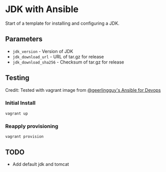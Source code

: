 # JDK with Ansible

Start of a template for installing and configuring a JDK.

## Parameters

 * `jdk_version` - Version of JDK
 * `jdk_download_url` - URL of tar.gz for release
 * `jdk_download_sha256` - Checksum of tar.gz for release

## Testing

Credit: Tested with vagrant image from [@geerlingguy's Ansible for Devops](https://github.com/geerlingguy/ansible-for-devops)

### Initial Install
```
vagrant up
```

### Reapply provisioning
```
vagrant provision
```

## TODO

 * Add default jdk and tomcat
